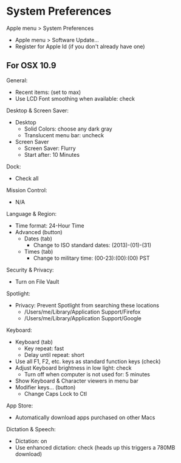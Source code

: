 # System Preferences


Apple menu > System Preferences

  * Apple menu > Software Update...
  * Register for Apple Id (if you don't already have one)


## For OSX 10.9

General:
  * Recent items: (set to max)
  * Use LCD Font smoothing when available: check

Desktop & Screen Saver:
  * Desktop
    * Solid Colors: choose any dark gray
    * Translucent menu bar: uncheck
  * Screen Saver
    * Screen Saver: Flurry
    * Start after: 10 Minutes

Dock:
  * Check all

Mission Control:
  * N/A
  
Language & Region:
  * Time format: 24-Hour Time
  * Advanced (button)
    * Dates (tab)
      * Change to ISO standard dates: (2013)-(01)-(31)
    * Times (tab)
      * Change to military time: (00-23):(00):(00) PST

Security & Privacy:
  * Turn on File Vault
  
Spotlight:
  * Privacy: Prevent Spotlight from searching these locations
    * /Users/me/Library/Application Support/Firefox
    * /Users/me/Library/Application Support/Google

Keyboard:
  * Keyboard (tab)
    * Key repeat: fast
    * Delay until repeat: short
  * Use all F1, F2, etc. keys as standard function keys (check)
  * Adjust Keyboard brightness in low light: check
    * Turn off when computer is not used for: 5 minutes 
  * Show Keyboard & Character viewers in menu bar 
  * Modifier keys... (button)
    * Change Caps Lock to Ctl

App Store:
  * Automatically download apps purchased on other Macs

Dictation & Speech:
  * Dictation: on
  * Use enhanced dictation: check (heads up this triggers a 780MB download)

